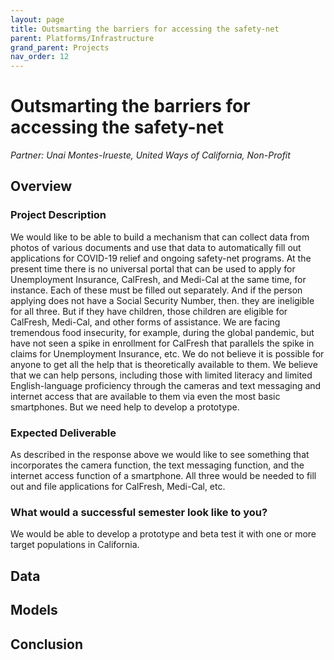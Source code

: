 ```yaml
---
layout: page
title: Outsmarting the barriers for accessing the safety-net
parent: Platforms/Infrastructure
grand_parent: Projects 
nav_order: 12
---
```



# Outsmarting the barriers for accessing the safety-net
*Partner: Unai Montes-Irueste, United Ways of California, Non-Profit*

## Overview
### Project Description
We would like to be able to build a mechanism that can collect data from photos of various documents and use that data to automatically fill out applications for COVID-19 relief and ongoing safety-net programs. At the present time there is no universal portal that can be used to apply for Unemployment Insurance, CalFresh, and Medi-Cal at the same time, for instance. Each of these must be filled out separately. And if the person applying does not have a Social Security Number, then. they are ineligible for all three. But if they have children, those children are eligible for CalFresh, Medi-Cal, and other forms of assistance. We are facing tremendous food insecurity, for example, during the global pandemic, but have not seen a spike in enrollment for CalFresh that parallels the spike in claims for Unemployment Insurance, etc. We do not believe it is possible for anyone to get all the help that is theoretically available to them. We believe that we can help persons, including those with limited literacy and limited English-language proficiency through the cameras and text messaging and internet access that are available to them via even the most basic smartphones. But we need help to develop a prototype.
### Expected Deliverable
As described in the response above we would like to see something that incorporates the camera function, the text messaging function, and the internet access function of a smartphone. All three would be needed to fill out and file applications for CalFresh, Medi-Cal, etc.
### What would a successful semester look like to you?
We would be able to develop a prototype and beta test it with one or more target populations in California. 

## Data

## Models

## Conclusion


```python

```
